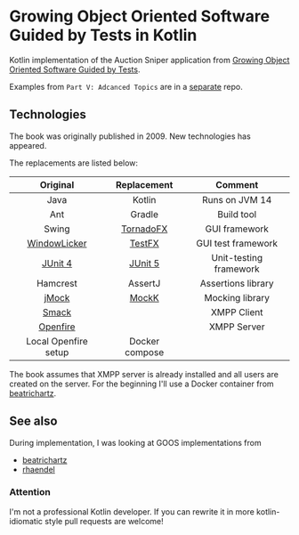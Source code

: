 # Growing Object Oriented Software Guided by Tests in Kotlin

Kotlin implementation of the Auction Sniper application from 
[Growing Object Oriented Software Guided by Tests](http://growing-object-oriented-software.com).

Examples from `Part V: Adcanced Topics` are in a [separate](https://github.com/dehasi/goos-part5) repo. 

## Technologies

The book was originally published in 2009. New technologies has appeared.

The replacements are listed below:

| Original    | Replacement    | Comment    |
|:---:|:---:|:---:|
| Java    | Kotlin    | Runs on JVM 14    |
| Ant   | Gradle    | Build tool  |
| Swing    | [TornadoFX](https://github.com/edvin/tornadofx)    | GUI framework    |
| [WindowLicker](https://wiki.c2.com/?WindowLicker)    | [TestFX](https://github.com/TestFX/TestFX)    | GUI test framework     |
| [JUnit 4](https://junit.org/junit4/)     | [JUnit 5](https://junit.org/junit5/)    | Unit-testing framework    |
| Hamcrest     | AssertJ    | Assertions library    |
| [jMock](http://jmock.org/)     | [MockK](https://mockk.io/)    | Mocking library    |
| [Smack](https://www.igniterealtime.org/projects/smack/)    |     | XMPP Client   |
| [Openfire](https://www.igniterealtime.org/projects/openfire/)    |     | XMPP Server   |
| Local Openfire setup   | Docker compose    |   |

The book assumes that XMPP server is already installed
and all  users are created on the server.
For the beginning I'll use a Docker container from [beatrichartz](https://github.com/beatrichartz/growing-object-oriented-software-guided-by-tests-kotlin/blob/master/docker-compose.yml).

## See also
During implementation, I was looking at GOOS implementations from
- [beatrichartz](https://github.com/beatrichartz/growing-object-oriented-software-guided-by-tests-kotlin)
- [rhaendel](https://github.com/rhaendel/goos)

### Attention

I'm not a professional Kotlin developer. 
If you can rewrite it in more kotlin-idiomatic style pull requests are welcome!
